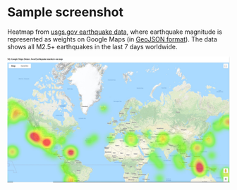 # Sample screenshot
Heatmap from [usgs.gov earthquake data](https://www.usgs.gov/programs/earthquake-hazards/earthquakes), where earthquake magnitude is represented as weights on Google Maps (in [GeoJSON format](https://earthquake.usgs.gov/earthquakes/feed/v1.0/geojson.php)). 
The data shows all M2.5+ earthquakes in the last 7 days worldwide. 

![Screenshot](3_HeatmapFromJsonOnMap-screenshot.jpg)